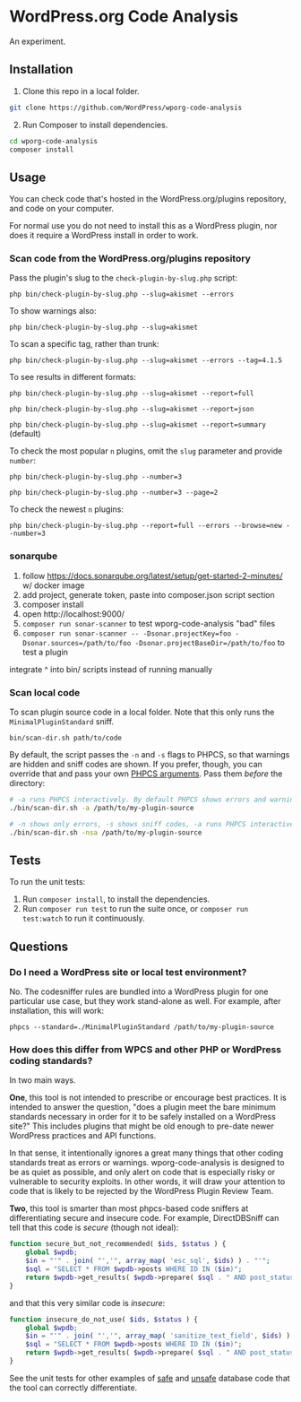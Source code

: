 # WordPress.org Code Analysis

An experiment.


## Installation

1. Clone this repo in a local folder.

```sh
git clone https://github.com/WordPress/wporg-code-analysis
```

2. Run Composer to install dependencies.

```sh
cd wporg-code-analysis
composer install
```

## Usage

You can check code that's hosted in the WordPress.org/plugins repository, and code on your computer.

For normal use you do not need to install this as a WordPress plugin, nor does it require a WordPress install in order to work.


### Scan code from the WordPress.org/plugins repository

Pass the plugin's slug to the `check-plugin-by-slug.php` script:

`php bin/check-plugin-by-slug.php --slug=akismet --errors`

To show warnings also:

`php bin/check-plugin-by-slug.php --slug=akismet`

To scan a specific tag, rather than trunk:

`php bin/check-plugin-by-slug.php --slug=akismet --errors --tag=4.1.5`

To see results in different formats:

`php bin/check-plugin-by-slug.php --slug=akismet --report=full`

`php bin/check-plugin-by-slug.php --slug=akismet --report=json`

`php bin/check-plugin-by-slug.php --slug=akismet --report=summary` (default)

To check the most popular `n` plugins, omit the `slug` parameter and provide `number`:

`php bin/check-plugin-by-slug.php --number=3`

`php bin/check-plugin-by-slug.php --number=3 --page=2`

To check the newest `n` plugins:

`php bin/check-plugin-by-slug.php --report=full --errors --browse=new --number=3`


### sonarqube

1. follow https://docs.sonarqube.org/latest/setup/get-started-2-minutes/ w/ docker image
1. add project, generate token, paste into composer.json script section
1. composer install
1. open http://localhost:9000/
1. `composer run sonar-scanner` to test wporg-code-analysis "bad" files
1. `composer run sonar-scanner -- -Dsonar.projectKey=foo -Dsonar.sources=/path/to/foo -Dsonar.projectBaseDir=/path/to/foo` to test a plugin

integrate ^ into bin/ scripts instead of running manually




### Scan local code

To scan plugin source code in a local folder. Note that this only runs the `MinimalPluginStandard` sniff.

`bin/scan-dir.sh path/to/code`

By default, the script passes the `-n` and `-s` flags to PHPCS, so that warnings are hidden and sniff codes are shown. If you prefer, though, you can override that and pass your own [PHPCS arguments](https://github.com/squizlabs/PHP_CodeSniffer/wiki/Usage#getting-help-from-the-command-line). Pass them _before_ the directory:

```sh
# -a runs PHPCS interactively. By default PHPCS shows errors and warnings, but not sniff codes.
./bin/scan-dir.sh -a /path/to/my-plugin-source
```

```sh
# -n shows only errors, -s shows sniff codes, -a runs PHPCS interactively
./bin/scan-dir.sh -nsa /path/to/my-plugin-source
```


## Tests

To run the unit tests:

1. Run `composer install`, to install the dependencies.
1. Run `composer run test` to run the suite once, or `composer run test:watch` to run it continuously.


## Questions

### Do I need a WordPress site or local test environment?

No. The codesniffer rules are bundled into a WordPress plugin for one particular use case, but they work stand-alone as well. For example, after installation, this will work:

`phpcs --standard=./MinimalPluginStandard /path/to/my-plugin-source`

### How does this differ from WPCS and other PHP or WordPress coding standards?

In two main ways.

**One**, this tool is not intended to prescribe or encourage best practices. It is intended to answer the question, "does a plugin meet the bare minimum standards necessary in order for it to be safely installed on a WordPress site?" This includes plugins that might be old enough to pre-date newer WordPress practices and API functions.

In that sense, it intentionally ignores a great many things that other coding standards treat as errors or warnings. wporg-code-analysis is designed to be as quiet as possible, and only alert on code that is especially risky or vulnerable to security exploits. In other words, it will draw your attention to code that is likely to be rejected by the WordPress Plugin Review Team.

**Two**, this tool is smarter than most phpcs-based code sniffers at differentiating secure and insecure code. For example, DirectDBSniff can tell that this code is _secure_ (though not ideal):

```php
function secure_but_not_recommended( $ids, $status ) {
    global $wpdb;
    $in = "'" . join( "','", array_map( 'esc_sql', $ids) ) . "'";
    $sql = "SELECT * FROM $wpdb->posts WHERE ID IN ($in)";
    return $wpdb->get_results( $wpdb->prepare( $sql . " AND post_status = %s", $status ) );
}
```

and that this very similar code is _insecure_:

```php
function insecure_do_not_use( $ids, $status ) {
    global $wpdb;
    $in = "'" . join( "','", array_map( 'sanitize_text_field', $ids) ) . "'";
    $sql = "SELECT * FROM $wpdb->posts WHERE ID IN ($in)";
    return $wpdb->get_results( $wpdb->prepare( $sql . " AND post_status = %s", $status ) );
}
```

See the unit tests for other examples of [safe](https://github.com/WordPress/wporg-code-analysis/blob/trunk/tests/db/DirectDBUnitTest.php-safe.inc) and [unsafe](https://github.com/WordPress/wporg-code-analysis/blob/trunk/tests/db/DirectDBUnitTest.php-bad.inc) database code that the tool can correctly differentiate.
